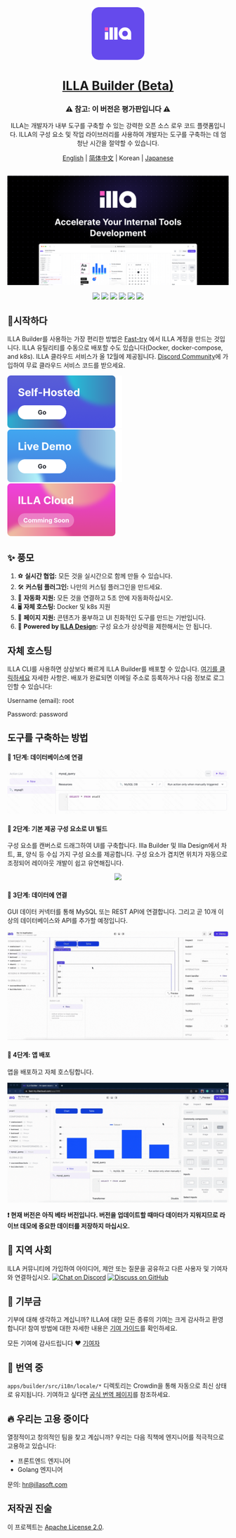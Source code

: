 <div align="center">
  <a href="https://fast-try.illacloud.com/">
    <img alt="ILLA Design Logo" width="120px" height="120px" src="https://github.com/illacloud/.github/blob/main/assets/images/illa-logo.svg"/>
  </a>
</div>

<h1 align="center"><a href="https://fast-try.illacloud.com/">ILLA Builder (Beta)</a></h1>
<h3 align="center"> ⚠ 참고: 이 버전은 평가판입니다 ⚠</h3>
<p align="center">ILLA는 개발자가 내부 도구를 구축할 수 있는 강력한 오픈 소스 로우 코드 플랫폼입니다. ILLA의 구성 요소 및 작업 라이브러리를 사용하여 개발자는 도구를 구축하는 데 엄청난 시간을 절약할 수 있습니다. </p>

<div align="center">
<a href="https://github.com/illacloud/illa-builder/blob/main/README.md">English</a> | <a href="https://github.com/illacloud/illa-builder/blob/main/README-CN.md">简体中文</a> | Korean | <a href="https://github.com/illacloud/illa-builder/blob/main/README-JP.md">Japanese</a>
</div>
<br>
<p align="center">
<a href="https://fast-try.illacloud.com/">
  <img src="https://github.com/illacloud/.github/blob/main/assets/images/github-home.png">
</a>
</p>


<p align="center">
  <a href="https://discord.gg/illacloud"><img src="https://img.shields.io/badge/chat-Discord-7289DA?logo=discord" height=18></a>
  <a href="https://twitter.com/illacloudHQ"><img src="https://img.shields.io/badge/Twitter-1DA1F2?logo=twitter&logoColor=white" height=18></a>
  <a href="https://github.com/orgs/illacloud/discussions"><img src="https://img.shields.io/badge/discussions-GitHub-333333?logo=github" height=18></a>
  <a title="Crowdin" target="_blank" href="https://crowdin.com/project/illa-builder"><img src="https://badges.crowdin.net/illa-builder/localized.svg"  height=18></a>
  <a href="./LICENSE"><img src="https://img.shields.io/github/license/illacloud/illa-builder" height=18></a>
  <a href="./CONTRIBUTING.md"><img src="https://badgen.net/badge/PRs/Welcome/green?icon=storybook" height=18></a>
</p>


## 🚀시작하다
ILLA Builder를 사용하는 가장 편리한 방법은 [Fast-try](https://fast-try.illacloud.com/) 에서 ILLA 계정을 만드는 것입니다. ILLA 유틸리티를 수동으로 배포할 수도 있습니다(Docker, docker-compose, and k8s). ILLA 클라우드 서비스가 올 12월에 제공됩니다. [Discord Community](https://discord.gg/zKf3WKCufR)에 가입하여 무료 클라우드 서비스 코드를 받으세요.  

<p>
  <a href="https://www.illacloud.com/en-US/docs/deploy-introduction"><img src="https://github.com/illacloud/.github/blob/main/assets/images/self-hosted.png" height=120 />
  <a href="https://fast-try.illacloud.com/"><img src="https://github.com/illacloud/.github/blob/main/assets/images/live-demo.png" height=120 />
  <a href="https://illacloud.com"><img src="https://github.com/illacloud/.github/blob/main/assets/images/illa-cloud.png" height=120></a>
</p>



## ✨ 풍모

1. ⚽ **실시간 협업:** 모든 것을 실시간으로 함께 만들 수 있습니다.
2. 🛠 **커스텀 플러그인:** 나만의 커스텀 플러그인을 만드세요.
3. 🤖 **자동화 지원:** 모든 것을 연결하고 5초 안에 자동화하십시오.
4. 🖥 **자체 호스팅:** Docker 및 k8s 지원
5. 📝 **페이지 지원:** 콘텐츠가 풍부하고 UI 친화적인 도구를 만드는 기반입니다.
6. 🎨 **Powered by [ILLA Design](https://github.com/illacloud/illa-design):** 구성 요소가 상상력을 제한해서는 안 됩니다.

## 자체 호스팅
    
ILLA CLI를 사용하면 상상보다 빠르게 ILLA Builder를 배포할 수 있습니다. [여기를 클릭하세요](https://www.illacloud.com/docs/illa-cli) 자세한 사항은.
배포가 완료되면 이메일 주소로 등록하거나 다음 정보로 로그인할 수 있습니다: 
<p align="left">Username (email): root</p>
<p align="left">Password: password</p>

    
    
## 도구를 구축하는 방법

#### 🎯 1단계: 데이터베이스에 연결
<p align="center">
  <a href="https://fast-try.illacloud.com/">
    <img src="https://github.com/illacloud/.github/blob/main/assets/images/sql.jpeg">
  </a>
</p>

#### 🎨 2단계: 기본 제공 구성 요소로 UI 빌드
구성 요소를 캔버스로 드래그하여 UI를 구축합니다. Illa Builder 및 Illa Design에서 차트, 표, 양식 등 수십 가지 구성 요소를 제공합니다. 구성 요소가 겹치면 위치가 자동으로 조정되어 레이아웃 개발이 쉽고 유연해집니다.
<p align="center">
  <a href="https://fast-try.illacloud.com/">
    <img src="https://github.com/illacloud/.github/blob/main/assets/images/edit-ui-with-components.gif">
  </a>
</p>

#### 🔌 3단계: 데이터에 연결
GUI 데이터 커넥터를 통해 MySQL 또는 REST API에 연결합니다. 그리고 곧 10개 이상의 데이터베이스와 API를 추가할 예정입니다.
<p align="center">
  <a href="https://fast-try.illacloud.com/">
    <img src="https://github.com/illacloud/.github/blob/main/assets/images/connect-your-data.gif">
  </a>
</p>

#### 🚀 4단계: 앱 배포
앱을 배포하고 자체 호스팅합니다.
<p align="center">
  <a href="https://fast-try.illacloud.com/">
    <img src="https://github.com/illacloud/.github/blob/main/assets/images/deploy.gif">
  </a>
</p>

**❗ 현재 버전은 아직 베타 버전입니다. 버전을 업데이트할 때마다 데이터가 지워지므로 라이브 데모에 중요한 데이터를 저장하지 마십시오.**

## 💬 지역 사회

ILLA 커뮤니티에 가입하여 아이디어, 제안 또는 질문을 공유하고 다른 사용자 및 기여자와 연결하십시오.
[![Chat on Discord](https://img.shields.io/badge/chat-Discord-7289DA?logo=discord)](https://discord.gg/illacloud)   [![Discuss on GitHub](https://img.shields.io/badge/discussions-GitHub-333333?logo=github)](https://github.com/orgs/illacloud/discussions)   

## 🌱 기부금

기부에 대해 생각하고 계십니까? ILLA에 대한 모든 종류의 기여는 크게 감사하고 환영합니다! 참여 방법에 대한 자세한 내용은 [기여 가이드](./CONTRIBUTING.md)를 확인하세요.
<p>모든 기여에 감사드립니다 ❤︎  <a href="https://github.com/illacloud/illa-builder/graphs/contributors">기여자</a></p>

## 📢 번역 중

`apps/builder/src/i18n/locale/*` 디렉토리는 Crowdin을 통해 자동으로 최신 상태로 유지됩니다. 기여하고 싶다면 [공식 번역 페이지](https://crowdin.com/project/illa-builder)를 참조하세요.
    
## 🔥 우리는 고용 중이다

열정적이고 창의적인 팀을 찾고 계십니까? 우리는 다음 직책에 엔지니어를 적극적으로 고용하고 있습니다:

- 프론트엔드 엔지니어
- Golang 엔지니어

문의: hr@illasoft.com

## 저작권 진술

이 프로젝트는 [Apache License 2.0](./LICENSE).
